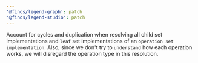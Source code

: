 ```yaml
---
'@finos/legend-graph': patch
'@finos/legend-studio': patch
---
```


Account for cycles and duplication when resolving all child set implementations and `leaf` set implementations of an `operation set implementation`. Also, since we don't try to `understand` how each operation works, we will disregard the operation type in this resolution.
